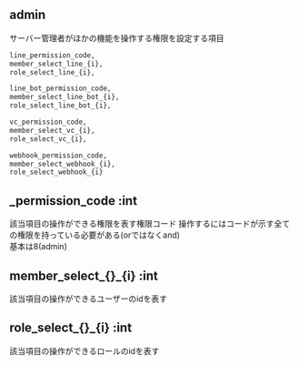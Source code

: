 ## admin
サーバー管理者がほかの機能を操作する権限を設定する項目

```bash
line_permission_code,
member_select_line_{i},
role_select_line_{i},

line_bot_permission_code,
member_select_line_bot_{i},
role_select_line_bot_{i},

vc_permission_code,
member_select_vc_{i},
role_select_vc_{i},

webhook_permission_code,
member_select_webhook_{i},
role_select_webhook_{i}
```
## _permission_code :int
該当項目の操作ができる権限を表す権限コード 
操作するにはコードが示す全ての権限を持っている必要がある(orではなくand)   
基本は8(admin)

## member_select_{}_{i} :int
該当項目の操作ができるユーザーのidを表す  

## role_select_{}_{i} :int
該当項目の操作ができるロールのidを表す  
